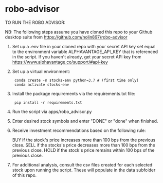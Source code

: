 # robo-advisor

TO RUN THE ROBO ADVISOR:

NB: The following steps assume you have cloned this repo to your Github desktop suite from https://github.com/nolin897/robo-advisor

1) Set up a .env file in your cloned repo with your secret API key set equal to the environment variable ALPHAVANTAGE_API_KEY that is referenced in the script. If you haven't already, get your secret API key from https://www.alphavantage.co/support/#api-key    

2) Set up a virtual environment:

        conda create -n stocks-env python=3.7 # (first time only)
        conda activate stocks-env

3) Install the package requirements via the requirements.txt file:

        pip install -r requirements.txt

4) Run the script via apps/robo_advisor.py

5) Enter desired stock symbols and enter "DONE" or "done" when finished.

6) Receive investment recommendations based on the following rule:

    BUY if the stock's price increases more than 100 bps from the previous close.
    SELL if the stocks's price decreases more than 100 bps from the previous close.
    HOLD if the stock's price remains within 100 bps of the previous close.

7) For additional analysis, consult the csv files created for each selected stock upon running the script. These will populate in the data subfolder of this repo.    